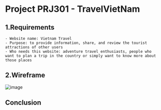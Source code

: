 # Project PRJ301 - TravelVietNam

## 1.Requirements

    - Website name: Vietnam Travel
    - Purpose: to provide information, share, and review the tourist attractions of other users
    - Who needs this website: adventure travel enthusiasts, people who want to plan a trip in the country or simply want to know more about those places


## 2.Wireframe
    
   
   ![image](https://user-images.githubusercontent.com/122345473/218329078-27db2881-b243-463f-a71f-46921da2b65e.png)


## Conclusion

